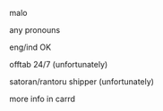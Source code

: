 <p style=" text-align:left">malo</p><p style>any pronouns</p><p style>eng/ind OK</p>
<p style></p><p style>offtab 24/7 (unfortunately)</p><p style>satoran/rantoru shipper (unfortunately)</p><p style>more info in carrd</p>
